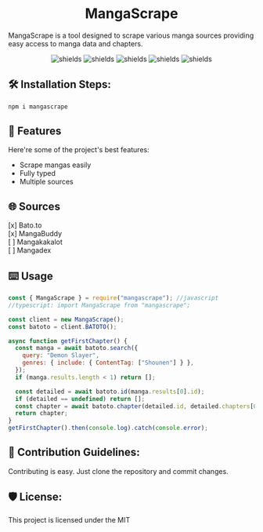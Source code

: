 <h1 align="center" id="title">MangaScrape</h1>

<p id="description">MangaScrape is a tool designed to scrape various manga sources providing easy access to manga data and chapters.</p>

<p align="center"><img src="https://img.shields.io/github/license/TzurS11/mangascrape" alt="shields"> <img src="https://img.shields.io/github/last-commit/tzurs11/mangascrape" alt="shields"> <img src="https://img.shields.io/github/package-json/v/tzurs11/mangascrape" alt="shields"> <img src="https://img.shields.io/npm/dw/mangascrape" alt="shields"> <img src="https://img.shields.io/github/stars/tzurs11/mangascrape?style=flat" alt="shields"></p>

<h2>🛠️ Installation Steps:</h2>

```sh
npm i mangascrape
```

<h2>🧐 Features</h2>

Here're some of the project's best features:

- Scrape mangas easily
- Fully typed
- Multiple sources

<h2>🌐 Sources</h2>
[x] Bato.to
<br>
[x] MangaBuddy
<br>
[ ] Mangakakalot
<br>
[ ] Mangadex

<h2>⌨️ Usage</h2>

```js
const { MangaScrape } = require("mangascrape"); //javascript
//typescript: import MangaScrape from "mangascrape";

const client = new MangaScrape();
const batoto = client.BATOTO();

async function getFirstChapter() {
  const manga = await batoto.search({
    query: "Demon Slayer",
    genres: { include: { ContentTag: ["Shounen"] } },
  });
  if (manga.results.length < 1) return [];

  const detailed = await batoto.id(manga.results[0].id);
  if (detailed == undefined) return [];
  const chapter = await batoto.chapter(detailed.id, detailed.chapters[0].id);
  return chapter;
}
getFirstChapter().then(console.log).catch(console.error);
```

<h2>🍰 Contribution Guidelines:</h2>

Contributing is easy. Just clone the repository and commit changes.

<h2>🛡️ License:</h2>

This project is licensed under the MIT
